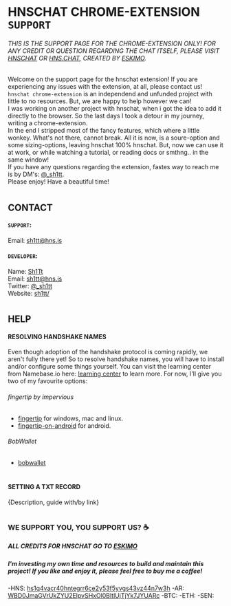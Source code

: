 # HNSCHAT CHROME-EXTENSION `SUPPORT`

###### THIS IS THE SUPPORT PAGE FOR THE CHROME-EXTENSION ONLY! FOR ANY CREDIT OR QUESTION REGARDING THE CHAT ITSELF, PLEASE VISIT [HNSCHAT](https://hnschat/) OR [HNS.CHAT](https://hns.chat/), CREATED BY [ESKIMO](https://github.com/eskimo).

<!-- LOGO -->
Welcome on the support page for the hnschat extension! 
If you are experiencing any issues with the extension, at all, please contact us!
`hnschat chrome-extension` is an independend and unfunded project with little to no resources. But, we are happy to help however we can!  
I was working on another project with hnschat, when i got the idea to add it directly to the browser. So the last days I took a detour in my journey, writing a chrome-extension.  
In the end I stripped most of the fancy features, which where a little wonkey. What's not there, cannot break. All it is now, is a soure-option and some sizing-options, leaving hnschat 100% hnschat. But, now we can use it at work, or while watching a tutorial, or reading docs or smthng.. in the same window!  
If you have any questions regarding the extension, fastes way to reach me is by DM's: [@_sh1tt](https://twitter.com/@_sh1tt).  
Please enjoy! Have a beautiful time!
#


## CONTACT

#### `SUPPORT`:
<!-- AVATAR -->
Email: [sh1tt@hns.is](sh1tt@hns.is)

#### `DEVELOPER`:
<!-- AVATAR -->
Name: [Sh1Tt](http://sh1tt.hdns.one/)  
Email: [sh1tt@hns.is](sh1tt@hns.is)  
Twitter: [@_sh1tt](twitter.com/sh1tt)  
Website: [sh1tt/](http://sh1tt/)  

#


## HELP

#### RESOLVING HANDSHAKE NAMES
Even though adoption of the handshake protocol is coming rapidly, we aren't fully there yet!
So to resolve handshake names, you will have to install and/or configure some things yourself.
You can visit the learning center from Namebase.io here: [learning center](namebase.io/learningcenter) to learn more.
For now, I'll give you two of my favourite options:
###### fingertip by impervious
- [fingertip](impervious.com/fingertip.html) for windows, mac and linux.
- [fingertip-on-android](https://gist.github.com/Noxturnix/d47eeab10ef95636391507b28ec84ff4) for android.
###### BobWallet
- [bobwallet](bobwallet.io)

#

#### SETTING A TXT RECORD

{Description, guide with/by link}

#

### WE SUPPORT YOU, YOU SUPPORT US? ☕

##### ALL CREDITS FOR HNSCHAT GO TO [ESKIMO](https://github.com/eskimo)

##### I'm investing my own time and resources to build and maintain this project! If you like and enjoy it, please feel free to buy me a coffee!
-HNS: [hs1q4vacr40hntegrr6ce2y53f5yvgs43vz44n7w3h](hs1q4vacr40hntegrr6ce2y53f5yvgs43vz44n7w3h)
-AR: [WBD0JmaGVrUkZYU2ElpvSHxOl0BltlUjTjYk7JYUARc](WBD0JmaGVrUkZYU2ElpvSHxOl0BltlUjTjYk7JYUARc)
-BTC:
-ETH:
-SEN:
##

